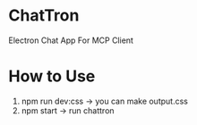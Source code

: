 # ChatTron  
Electron Chat App For MCP Client  

# How to Use  
1. npm run dev:css -> you can make output.css
2. npm start -> run chattron